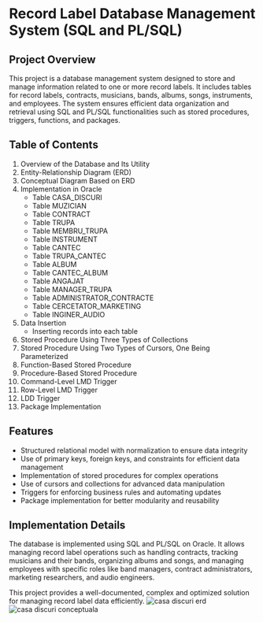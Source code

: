 # Record Label Database Management System (SQL and PL/SQL)  

## Project Overview  
This project is a database management system designed to store and manage information related to one or more record labels. It includes tables for record labels, contracts, musicians, bands, albums, songs, instruments, and employees. The system ensures efficient data organization and retrieval using SQL and PL/SQL functionalities such as stored procedures, triggers, functions, and packages.  

## Table of Contents  

1. Overview of the Database and Its Utility  
2. Entity-Relationship Diagram (ERD)  
3. Conceptual Diagram Based on ERD  
4. Implementation in Oracle  
   - Table CASA_DISCURI  
   - Table MUZICIAN  
   - Table CONTRACT  
   - Table TRUPA  
   - Table MEMBRU_TRUPA  
   - Table INSTRUMENT  
   - Table CANTEC  
   - Table TRUPA_CANTEC  
   - Table ALBUM  
   - Table CANTEC_ALBUM  
   - Table ANGAJAT  
   - Table MANAGER_TRUPA  
   - Table ADMINISTRATOR_CONTRACTE  
   - Table CERCETATOR_MARKETING  
   - Table INGINER_AUDIO  
5. Data Insertion  
   - Inserting records into each table  
6. Stored Procedure Using Three Types of Collections  
7. Stored Procedure Using Two Types of Cursors, One Being Parameterized  
8. Function-Based Stored Procedure  
9. Procedure-Based Stored Procedure  
10. Command-Level LMD Trigger  
11. Row-Level LMD Trigger  
12. LDD Trigger  
13. Package Implementation  

## Features  
- Structured relational model with normalization to ensure data integrity  
- Use of primary keys, foreign keys, and constraints for efficient data management  
- Implementation of stored procedures for complex operations  
- Use of cursors and collections for advanced data manipulation  
- Triggers for enforcing business rules and automating updates  
- Package implementation for better modularity and reusability  

## Implementation Details  
The database is implemented using SQL and PL/SQL on Oracle. It allows managing record label operations such as handling contracts, tracking musicians and their bands, organizing albums and songs, and managing employees with specific roles like band managers, contract administrators, marketing researchers, and audio engineers.  

This project provides a well-documented, complex and optimized solution for managing record label data efficiently.
![casa discuri erd](https://github.com/user-attachments/assets/0251dbd2-c40d-4108-90dc-91e93f38916b)
![casa discuri conceptuala](https://github.com/user-attachments/assets/b504ca5b-39c3-49d3-982f-5e5a0a00040b)
